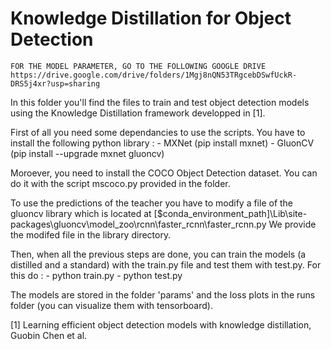 # Knowledge Distillation for Object Detection


	FOR THE MODEL PARAMETER, GO TO THE FOLLOWING GOOGLE DRIVE
	https://drive.google.com/drive/folders/1Mgj8nQN53TRgcebDSwfUckR-DRS5j4xr?usp=sharing

In this folder you'll find the files to train and test object detection models using the Knowledge Distillation framework developped in [1].

First of all you need some dependancies to use the scripts. You have to install the following python library :
	- MXNet (pip install mxnet)
	- GluonCV (pip install --upgrade mxnet gluoncv)

Moroever, you need to install the COCO Object Detection dataset. You can do it with the script mscoco.py provided in the folder.

To use the predictions of the teacher you have to modify a file of the gluoncv library which is located at [$conda_environment_path]\Lib\site-packages\gluoncv\model_zoo\rcnn\faster_rcnn\faster_rcnn.py
We provide the modifed file in the library directory.

Then, when all the previous steps are done, you can train the models (a distilled and a standard) with the train.py file and test them with test.py.
For this do :
	- python train.py
	- python test.py

The models are stored in the folder 'params' and the loss plots in the runs folder (you can visualize them with tensorboard).


[1] Learning efficient object detection models with knowledge distillation, Guobin Chen et al.
